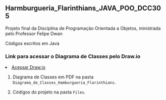
## Harmburgueria_Flarinthians_JAVA_POO_DCC305

Projeto final da Disciplina de Programação Orientada a Objetos, ministrada pelo Professor Felipe Dwan

Códigos escritos em Java

### Link para acessar o Diagrama de Classes pelo Draw.io
<div>
  <li>
    <a href="https://app.diagrams.net/?title=Cópia%20do%20Diagrama_de_Classes_Hamburgueria_Flarinthians.drawio&client=1](https://viewer.diagrams.net/?tags=%7B%7D&highlight=0000ff&edit=_blank&layers=1&nav=1&title=Diagrama_de_Classes_Harmburgueria_Flarinthians%20(1).drawio#R7V1bd5u4Fv41XqvzkCzEncfEqdN20mna9GQ6T10yJjYpRi7gXPrrj4QRBoRtiC0utmZ12qBwEdKnvb99YWugDOcv1wFczD6jieMNZGnyMlCuBrKsyKqM%2FyEtr6sWoMnmqmUauJOkbd1w5%2F5xkkYpaV26EyfMnRgh5EXuIt9oI9937CjXBoMAPedPe0Be%2FqkLOHWYhjsbemzrv%2B4kmq1aTdlYt39w3OmMPhno1uo3c0hPTt4knMEJes40Ke8HyjBAKFr9NH8ZOh4ZPTou%2F358%2Fde7%2BaVff%2Foa%2Fob%2Fu%2Fz7%2Bz%2F3Z6ubjepckr5C4PjRm2%2F993QyHP9ewLM7f%2FRyo43Pzr6OzoCiJy8XvdIRcyZ4AJNDFEQzNEU%2B9N6vWy8DtPQnDrmvhI%2FW59wgtMCNADc%2BOlH0mqABLiOEm2bR3Et%2B67y40Q9y%2BbmsJYf%2FJXcjP1%2B9ZA9ek4MH5EdD5KEg7qYixf%2BRk%2FwoeF3dTaOH%2F9EHkYP17eKj1%2FRockEAhg995DurlpHreZnnjeDc9cgF3905RrEs%2FeM847%2B%2FoTn0k1OSlwQqPq44UcmEhmgZ2Mmg%2F%2Fn1MPpwrz7%2BWNyOvj5L1xfjT2fJhEoRDKZOtG0WKUTJ1GVgnwDh2kFzB785PiFwPBi5T%2Fm1AZMlNk3PSy%2B9RS5%2BE1lK5IFmJMsmkQYmMPO3WHU1uWoNRjzO8DVz2oKcEG5%2Bjm4WnmOaeWzv6lf%2BfPzDqgf0KDMm66Z4vZSvnW2z8wS9ZTKeo6Vvu8gfDJXBBQhcxCyt8NmdezDGWgyd5DcEbdBzpxhSVzaGjoMhfvnkBJGL5dhF8ouIrK1Le%2BZ6kxv4ipYEEGEE7V%2F06HKGAvcPvi2kywz%2FOqD4lPXcGXfkyuTRgRPic24pakHadAPDKDnHRp4HF6E7jjtMTpnjqXb9SxRFaE5vlJMLqbyMD6IA%2FUolMGhieZEBdF62LgcKNzUPHyuBj%2FS81hhAT%2BZ7ltUWdOFtWULfsFaD%2FhSPW%2Fo8LLxyzwOqVO15sp5%2FHPQwVnwYOZdk5MMC5g%2BCcsCg%2FB98z4FyQWYicJ%2Fww%2FFPd1Hg%2BlMG73j8owy2Pech2ojscAFtfI%2Bb%2BJwrdd3yLXl%2F0oTwtQ9ejKqZO5k4foy6CEZwnK6kRLjgDmiX%2BA8exiHRDBru0BAfg%2FUx%2FkNOD7Ba8TFAoRvDysGof3YI8g%2BD0a3CYzdGX%2FNTXxciWUTmsFEXCDIDhDssaFJRVwDEFVqSGTk2QGyRcAm9ORhzOAxsNLll2CgMbIZYcTB4OVIB0ju8GBU1Hze8qAxeGFB4bsygMvYEyy52IGaO5z42ZRKIfI8NlzPAwEhhYaSUQMaDY8e7RaEbEf6nXAWrcwtQ6pG6AZJaDQjm%2Fjgot2ksZt6bMEzfaEu2bysm6zFrK25DAm9LUZXzlBqAIlIOZCqyD1K324rGjgv4GIs6I9YuIgdj1Y9YkiSsxE5aiYpaBE5VM9F6k5UIClaiYnbXSjQYeGesRGwJuPbxcjx%2BWluvDNGuGIkmg4MSI5HiQdiI3UBN6zaiJTh%2FF3BQ1fbjRvn1doNRg0wk6pzGperGotKYku3BMMRyLhtWaoTR7DQVgNKMDYDnU88zJkU2zzVVSv8UBMqBTAJgyvnnmqa11SRgLsAdtQpw5mATANY39uMWenPHDWAorIJ%2BWAXAMtQ82LSKnhPjTVaBolawCoxuWAVAE4qdg2JP5cbB7QKgclLtBmsY2DPHhsH7MEK%2Fl867vzaZARlgVIVBLIA2cnsyb4QEhMnAd2yqqoaClS3SYz8WpmitsrBzkRG0eXJONiOo6OZtOyNo2%2BxkY52eK1y8%2FSFzRRdv5USgo%2BJy5RKFwbbIA6oH0a0io5Mu3tIey4LTdwEHVZ223Jx1Zl9YYi9i%2BqVjrLBsr82YPhs5r0j2DqWDWH%2FZtRMIftUffqW9OYSeNh5FDL0U3Wzmm4ih769YufnKuBEs1mkqYugcY%2BiHQU2TMfTSHrMJZoKWt4CDtmPobCLWxJnj0Q3SdMPNrvbeSosOzb%2FZtvZIv1buvF3Wvn1ltmU3Sc3aTWzwbYj%2BuD7GYyC%2BUe2J6WSI7OON%2BGbzB4XltL%2FuMytDtCuWE2ADcMJ0atp0qg2b1k0nwMa2hO3UAhDatp0osxPUeTd1biqHuHXuXJKku8pZczFzFeS5H%2BTZEuR5M8BF3IGH9uOXpMuPB4nIQ%2Fv0uT5u2ufPIvbQDSS0TaCBqrbLoGtUk0yzgtI0oMx3fzuygnZ8%2BdfR3HG6Kncnj6uAC7mv%2FR2fqhU%2BywM7sr7ZKyR5xxWyZmy9gk%2BmOJ2LglVhr5TtEynCKyyLPlgWQDE3YDQrhWWzRAor4OhtC5k1nkXW%2BAGoQSo%2B9jEuSkG5raDpfs411sy8h7EaFYUjGzAr6iNGbRsxFpvLMpB1j4zmxH3KwUP%2FvUR0xZ2tPuwkqALq4iUeIvp7%2FNM0%2BRfOCVT8cbiIj6WSpjUosTaMYqN3xR1sGGBFnPQFv1vcnfTOXejhAiL29A739%2FfScR%2F71eUxtLHZ2Kce284YebBXXcYEMW7vUZfRU79wDL0HaPdriMcwGDv2sl%2BdtmfOZAKDTvcRerN%2BgddGNhz2TahNlzCAPrzwiY2N6WuvOh8ubXSFzXv8Bo9wU0%2FLyXsTpTwSpk95ds4SODMG3aLYelWKrXKzykSFnm5AQZEqYoFXhR6gt1v2ZXB8xffKoZFYta0U38vf5FDl9ooV0Cx9h8%2B9WG6v9gXpu%2FB10rMOiB%2BXWBI9YIwza0X457vpn2fAqYiSLhTfou4uF%2BVvVAZpZ8rzsZLu2MrzHWiq2i%2FPp7ebY3EqPI1O4BHxNIZFSVr9usgN8C469FneNcT0Jpq50BeFkfvKvIBEjVdBvRQ2%2F0dQr%2F31eSo5ekS92OTZk6Be9aeqA9SLXaSCenGgXm3uT9EQ9ZIV0EnqVbIlxciDc8cXLq%2F%2BEi9gVdRyJ0C8RMCLizbv4ZYULBJOg3j1cEsK3RDEqwnipbdIvJrYGKyoGQ2rZuCx9gUH30ls68TlIpUBDF2P7CUmmFtfmZuhiWAlhThbxE4QtwOwAW57DHMjbibrOz0N4lZ7qjpA3BRB3JogblaLxK0ZqgaAWpd61b%2BiGR8bm3bz4w6iW7j0BFPrK1Nb1yUTVI2WjxBU7bD636qM0s5QNRYJp0HVak9VB6hau9UvT4WqqfLxU7VGaBQdyCyNuoehLThUbzmULLZbTdHNlksRHGp%2FxZwKjR5xKDYb9iQ4VP2pap9DJfnUgkNx5lDa0XEoxhWlSUr2hl1xXqls1sQ1U85A8K9%2B8i9VF%2FyL4rys%2BJjgX3srda0ySrvCvwzWXX8a%2FKv2VHWAf7W7Kf3J8K%2BGNk5slX9Z3eRfZXs50hpYgnf1k3dpIs0r3fyc9XYI3nUAZc5tM0d%2BvIv9FOk0eFftqeoA7xK1w5rgXRqffTk6xbvM5FuPjvEujc1k%2BIy8Gbpxx3idYuoROKIyRW8JmEnrMQgCprFqVxCw%2FbW6Vh2lnSFgbAj6JAhY%2FanqAAHTBQFrgoCpx0%2FAjOTD6K4RMFYaxQTsM8awC8V%2Bab3lXkblgqxbFN2RcC%2BxkSoXha5WRmlXuJd5qtyr9lR1gHuJ4hSNcK%2FjK5zPMCnd7GTQUWOTYWLuNYSBi2xRX6K%2F5EtXReSRglxUw%2Bei0ftXDd880chj%2FalqnXyZrGbCkxQso2Ug8mH6opUkutNvgiq96mdglvwWpaRpeaUEqqK4BaVkiWgMD0ln9k8pWaxHwAntwMGv8NEPl3MUblZLvd01vUsIeKuUOBwC2E9vKAJGS9%2FGK42YYwIGfGFQsmdnszAAoEJ5lYxHx0dF9ZAnCpudQri3sYfp3LJU2rByMymyRhvWnqb46DV7dOsEeLJiQpU6o1iflW6ZW71W5KB4p%2FbdUXQvk5UvaNt8Vf1YMYMorQRQtG1f95ai5dkWUNSCe2v17ox7i72VZBRvpVTzlB2KHgHAakXOa0G19PxasCxr11qgsD83VDkHfUmSm4B%2B6WJ8%2B3r48%2Bth9OFeffyxuB19fZauL8afzs6kisvB6tZyMArOXst862IAhcVgAT5e42KPTXNHlTtgbL2Aj8sYgAqF9g%2B9MrXaK3OrlkqjKf9l1%2BbGyErL%2Bkju5wIEwCwokfQrvvpLsHAri1fgRpOLfZZ3LMLiFTtXraL2YpnTZLmGg5%2FrVZ9b82DHeu91ABQAveISp7LgcKHSPS0WNq%2Fl%2FQseS5%2FkzTP4EW7abrppVaUQe9bkEj%2BtWaIq9C228HEEDwFgv8tlgC0ctbX9M2vRsZentgyU3Dy1KSYzWAicyA1gIHxzfOe%2BzEdbNvf8nHMyO%2Fcfia6CIk2mN5pOfWs8EmyTKccRkASyyFHmIuxSwdGfkCSQ2eyLiokyQt0dAgGthySp2yOLgIkzx4ssgYCLdY5AAV8UVI5IyrxQoLCkJ5%2Bb8C52NGC2gd79JdDAFQ1VuQo%2FmUA3GG3WJbjJtdcBv53SVNkOxSx4aFSJkwN845P4epsVNvWBVJ%2BdCD9if6wrSy0mDVStfgako%2F8IAdBCJMK8OqwiVarjtDPmlc6Sa9fHtGrukFLbIuuzERi0b2Pp7IdJwp3cyNy3n%2BupNJ7fViue3s9UmRQJu3M3lYrMvaFcGYnhTm%2FP3Sw4uYFsNZy7WbKjd%2BI7GqI%2Fro%2FHL0BCwvGk4loRTikGWpR4rLYTHsV2UaHQXPf2UKGyHsaRBwM3mrnQF4U3e2L6M0rHqhxZ1Y%2B%2B%2BBMo2TY59qHdYJE3kHWPQO%2FaIXOC31CfRulECTFYhf6rtV3pVT0AHMUem0TPQOIiwgaAAEVToNDk1kHBRt0ZUKwZtEBFE6gwWufNKpuXw6BizaAFKppABbbXW4cFa2QzsCAJilPMhVNMSO7KtyzQwRUdSuuu5ZI91Jk5F9GmRsCgVSSb3KJNaitpG9SDTH%2BuUsZy7a0e5L733FWToMLXX4kDff3pV%2BMe69KPqyv7q6kN2ZUvvyiCRW1UvhENapUcUXFUdndisOMLWKY4av0rGimnms5WRu3eLW105dyQnbQfReW6vvgzGYwqVQ3B46%2BnCsROQnzIZSo9epTKVLJ7x0mUVH3DZLVeUxXQspq5oqr295dI6KWe6KVi8RBNqqgnUsu1nl5KXRnb9FJXvmAsqanKuMQyBRWFq7S%2B1LMOoqKqEJkDSj1WRVXwlH48Uk%2FpFtGXaOSDeUYOBaGyyFzDEKpQ80ww3iawUGaGlWHB5AYFNhxXKNd8dCKjUwAw29YnMmBpRlm5ZgEDnjAAoH2lwEZgb5xAWFP9saa0ojVFK3BnQCVLZdZUsQTsMVpTbL42Q5vvogDLpAxr9pzgHW2UopdI5HPXkYJmZQRvNq5K8cpPGUoVatYLZtwEFkqspFIs8GLGssR6Fz2xh0lDs6%2BzmqRhSVCye4UnNjBpEgMlplHTGFCZGRZFozmVhZcSM3R37hBFUkdyh9KeZyTFN1pGSthOfbGdCvlCelVb5gSKvchSha%2F7BSuurRPXkqM%2FGRKyVLK7W%2FzZ87d16TzBi3hioPVKL7LEBg1EpZdG5r71Si9yU%2FsllefbG8rgTRn30s59AEt2MCvddal9qpxmAOzeX4W6s7pSF0aXtRzr0YrppZXLwjC%2Bbl3L3%2BlwWygVH2QUFhGHzGu5ZCcaLqts73pKyd5lyQo9I1sF7vgoppO7ZFZeUmlsrytLqphCZxQ9opWXlGIVTCCDV1HWDV3e2DOVFsIqv4DXGmS%2FX6eBohnILUX99xJRqnC2yte9wCdo8uIlhir9%2FTqytLoNOX%2BvG125B7sVnAZwDvEZE2KlDomjKF6GZ%2Fj%2FD3A%2BXgbTJV628Gdcz8ZfFbT5%2Beni%2FuLn7ZcvP6%2BGQ4WYBqve4AFfdSj%2FvpubyYDmGxelb7P%2FWCr6xrHcNAQ2fu0JWokb8mvy422AHp2I%2FDRyfUjANImvdEPbXWBbGK7OWd1xqAwujPhvhVzxJXBJZcz4AvL%2FlzG5VUioqSzNXd8lPDT%2B7cLxkoc9OGFIagdLI8dzF6R%2FV8%2FQP989sosODGwYu7TC1XnpC1wiLE6St77Hb227y1juIy8eWNL8Ecv%2B9RU1XrXcBmGcE1QnJvrzwfW8QlNif%2BAGjXFMyER3Pc%2FcyLnD7eRRzwFcbLRQsgo5dk1cQvvXNG4v9qO%2BPtyk4evpyRoOMznvvypxX23Y0mhb5vYG0wQfBohgai3f8UDPPqOJQ874Pw%3D%3D)" rel="nofollow">Acessar Draw.io</a>
    
  1. Diagrama de Classes em PDF na pasta ```Diagrama_de_Classes_Hamburgueria_Flarinthians```.

  2. Códigos do projeto na pasta ```Files```.
